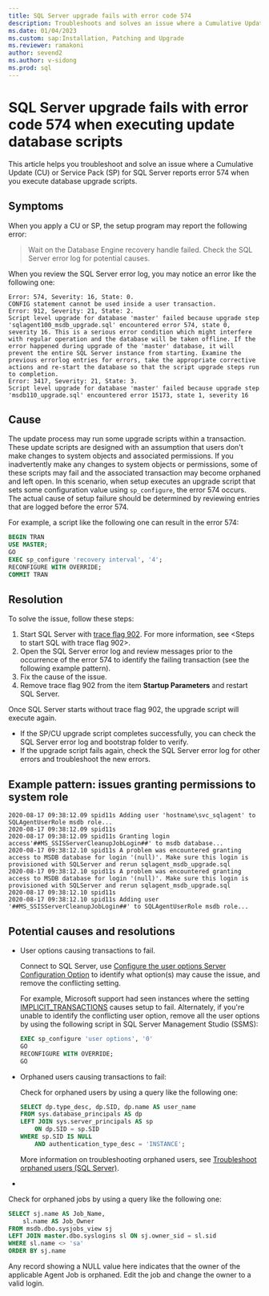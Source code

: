 ```yaml
---
title: SQL Server upgrade fails with error code 574
description: Troubleshoots and solves an issue where a Cumulative Update (CU) or Service Pack (SP) for SQL Server reports error 574 when you execute database upgrade scripts.
ms.date: 01/04/2023
ms.custom: sap:Installation, Patching and Upgrade
ms.reviewer: ramakoni
author: sevend2
ms.author: v-sidong
ms.prod: sql
---
```


# SQL Server upgrade fails with error code 574 when executing update database scripts

This article helps you troubleshoot and solve an issue where a Cumulative Update (CU) or Service Pack (SP) for SQL Server reports error 574 when you execute database upgrade scripts.

## Symptoms

When you apply a CU or SP, the setup program may report the following error:  

> Wait on the Database Engine recovery handle failed. Check the SQL Server error log for potential causes.  

When you review the SQL Server error log, you may notice an error like the following one:

```Output
Error: 574, Severity: 16, State: 0.
CONFIG statement cannot be used inside a user transaction.
Error: 912, Severity: 21, State: 2.
Script level upgrade for database 'master' failed because upgrade step 'sqlagent100_msdb_upgrade.sql' encountered error 574, state 0, severity 16. This is a serious error condition which might interfere with regular operation and the database will be taken offline. If the error happened during upgrade of the 'master' database, it will prevent the entire SQL Server instance from starting. Examine the previous errorlog entries for errors, take the appropriate corrective actions and re-start the database so that the script upgrade steps run to completion.
Error: 3417, Severity: 21, State: 3.
Script level upgrade for database 'master' failed because upgrade step 'msdb110_upgrade.sql' encountered error 15173, state 1, severity 16
```

## Cause

The update process may run some upgrade scripts within a transaction. These update scripts are designed with an assumption that users don't make changes to system objects and associated permissions. If you inadvertently make any changes to system objects or permissions, some of these scripts may fail and the associated transaction may become orphaned and left open. In this scenario, when setup executes an upgrade script that sets some configuration value using `sp_configure`, the error 574 occurs. The actual cause of setup failure should be determined by reviewing entries that are logged before the error 574.

For example, a script like the following one can result in the error 574:

```sql
BEGIN TRAN
USE MASTER;
GO
EXEC sp_configure 'recovery interval', '4';
RECONFIGURE WITH OVERRIDE;
COMMIT TRAN
```

## Resolution

To solve the issue, follow these steps:

1. Start SQL Server with [trace flag 902](/sql/t-sql/database-console-commands/dbcc-traceon-trace-flags-transact-sql#tf902). For more information, see <Steps to start SQL with trace flag 902>.
1. Open the SQL Server error log and review messages prior to the occurrence of the error 574 to identify the failing transaction (see the following example pattern).
1. Fix the cause of the issue.
1. Remove trace flag 902 from the item **Startup Parameters** and restart SQL Server.

Once SQL Server starts without trace flag 902, the upgrade script will execute again.

- If the SP/CU upgrade script completes successfully, you can check the SQL Server error log and bootstrap folder to verify.
- If the upgrade script fails again, check the SQL Server error log for other errors and troubleshoot the new errors.

## Example pattern: issues granting permissions to system role

```Output
2020-08-17 09:38:12.09 spid11s Adding user 'hostname\svc_sqlagent' to SQLAgentUserRole msdb role...
2020-08-17 09:38:12.09 spid11s
2020-08-17 09:38:12.09 spid11s Granting login access'##MS_SSISServerCleanupJobLogin##' to msdb database...
2020-08-17 09:38:12.10 spid11s A problem was encountered granting access to MSDB database for login '(null)'. Make sure this login is provisioned with SQLServer and rerun sqlagent_msdb_upgrade.sql
2020-08-17 09:38:12.10 spid11s A problem was encountered granting access to MSDB database for login '(null)'. Make sure this login is provisioned with SQLServer and rerun sqlagent_msdb_upgrade.sql
2020-08-17 09:38:12.10 spid11s
2020-08-17 09:38:12.10 spid11s Adding user '##MS_SSISServerCleanupJobLogin##' to SQLAgentUserRole msdb role...
```

## Potential causes and resolutions

- User options causing transactions to fail.

   Connect to SQL Server, use [Configure the user options Server Configuration Option](/sql/database-engine/configure-windows/configure-the-user-options-server-configuration-option) to identify what option(s) may cause the issue, and remove the conflicting setting.

   For example, Microsoft support had seen instances where the setting [IMPLICIT_TRANSACTIONS](/sql/t-sql/statements/set-implicit-transactions-transact-sql) causes setup to fail. Alternately, if you're unable to identify the conflicting user option, remove all the user options by using the following script in SQL Server Management Studio (SSMS):

   ```sql
   EXEC sp_configure 'user options', '0'
   GO
   RECONFIGURE WITH OVERRIDE;
   GO
   ```

- Orphaned users causing transactions to fail:

   Check for orphaned users by using a query like the following one:

   ```sql
   SELECT dp.type_desc, dp.SID, dp.name AS user_name
   FROM sys.database_principals AS dp
   LEFT JOIN sys.server_principals AS sp
       ON dp.SID = sp.SID
   WHERE sp.SID IS NULL
       AND authentication_type_desc = 'INSTANCE';
   ```

   More information on troubleshooting orphaned users, see [Troubleshoot orphaned users (SQL Server)](/sql/sql-server/failover-clusters/troubleshoot-orphaned-users-sql-server).

- 

   Check for orphaned jobs by using a query like the following one:

   ```sql
   SELECT sj.name AS Job_Name,
       sl.name AS Job_Owner
   FROM msdb.dbo.sysjobs_view sj
   LEFT JOIN master.dbo.syslogins sl ON sj.owner_sid = sl.sid
   WHERE sl.name <> 'sa'
   ORDER BY sj.name
   ```

   Any record showing a NULL value here indicates that the owner of the applicable Agent Job is orphaned. Edit the job and change the owner to a valid login.
